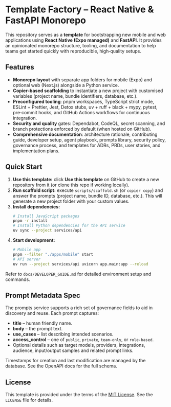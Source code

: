 # Template Factory – React Native & FastAPI Monorepo

This repository serves as a **template** for bootstrapping new mobile and web applications using **React Native (Expo managed)** and **FastAPI**.  It provides an opinionated monorepo structure, tooling, and documentation to help teams get started quickly with reproducible, high‑quality setups.

## Features

* **Monorepo layout** with separate app folders for mobile (Expo) and optional web (Next.js) alongside a Python service.
* **Copier‑based scaffolding** to instantiate a new project with customised variables (project name, bundle identifiers, database, etc.).
* **Preconfigured tooling**: pnpm workspaces, TypeScript strict mode, ESLint + Prettier, Jest, Detox stubs, uv + ruff + black + mypy, pytest, pre‑commit hooks, and GitHub Actions workflows for continuous integration.
* **Security and quality** gates: Dependabot, CodeQL, secret scanning, and branch protections enforced by default (when hosted on GitHub).
* **Comprehensive documentation**: architecture rationale, contributing guide, developer setup, agent playbook, prompts library, security policy, governance process, and templates for ADRs, PRDs, user stories, and implementation plans.

## Quick Start

1. **Use this template:** click **Use this template** on GitHub to create a new repository from it (or clone this repo if working locally).
2. **Run scaffold script:** execute `scripts/scaffold.sh` (or `copier copy`) and answer the prompts (project name, bundle ID, database, etc.).  This will generate a new project folder with your custom values.
3. **Install dependencies:**
   ```bash
   # Install JavaScript packages
   pnpm -r install
   # Install Python dependencies for the API service
   uv sync --project services/api
   ```
4. **Start development:**
   ```bash
   # Mobile app
   pnpm --filter "./apps/mobile" start
   # API server
   uv run --project services/api uvicorn app.main:app --reload
   ```

Refer to `docs/DEVELOPER_GUIDE.md` for detailed environment setup and commands.

## Prompt Metadata Spec

The prompts service supports a rich set of governance fields to aid in
discovery and reuse.  Each prompt captures:

* **title** – human friendly name.
* **body** – the prompt text.
* **use_cases** – list describing intended scenarios.
* **access_control** – one of `public`, `private`, `team-only`, or
  `role-based`.
* Optional details such as target models, providers, integrations,
  audience, input/output samples and related prompt links.

Timestamps for creation and last modification are managed by the
database.  See the OpenAPI docs for the full schema.

## License

This template is provided under the terms of the [MIT License](LICENSE).  See the `LICENSE` file for details.